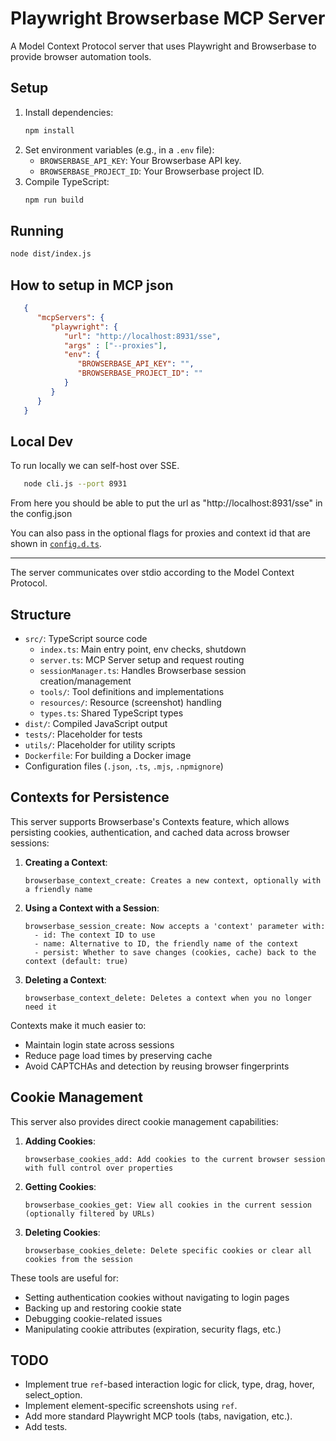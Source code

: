 # Playwright Browserbase MCP Server

A Model Context Protocol server that uses Playwright and Browserbase
to provide browser automation tools.

## Setup

1.  Install dependencies:
    ```bash
    npm install
    ```
2.  Set environment variables (e.g., in a `.env` file):
    *   `BROWSERBASE_API_KEY`: Your Browserbase API key.
    *   `BROWSERBASE_PROJECT_ID`: Your Browserbase project ID.
3.  Compile TypeScript:
    ```bash
    npm run build
    ```

## Running

```bash
node dist/index.js
```

## How to setup in MCP json

```json
   {
      "mcpServers": {
         "playwright": {
            "url": "http://localhost:8931/sse",
            "args" : ["--proxies"],
            "env": {
               "BROWSERBASE_API_KEY": "",
               "BROWSERBASE_PROJECT_ID": ""
            }
         }
      }
   }
```

## Local Dev

To run locally we can self-host over SSE. 

```bash
   node cli.js --port 8931
```

From here you should be able to put the url as "http://localhost:8931/sse" in the config.json

You can also pass in the optional flags for proxies and context id that are shown in [`config.d.ts`](./config.d.ts).
____

The server communicates over stdio according to the Model Context Protocol.

## Structure

*   `src/`: TypeScript source code
    *   `index.ts`: Main entry point, env checks, shutdown
    *   `server.ts`: MCP Server setup and request routing
    *   `sessionManager.ts`: Handles Browserbase session creation/management
    *   `tools/`: Tool definitions and implementations
    *   `resources/`: Resource (screenshot) handling
    *   `types.ts`: Shared TypeScript types
*   `dist/`: Compiled JavaScript output
*   `tests/`: Placeholder for tests
*   `utils/`: Placeholder for utility scripts
*   `Dockerfile`: For building a Docker image
*   Configuration files (`.json`, `.ts`, `.mjs`, `.npmignore`)

## Contexts for Persistence

This server supports Browserbase's Contexts feature, which allows persisting cookies, authentication, and cached data across browser sessions:

1. **Creating a Context**:
   ```
   browserbase_context_create: Creates a new context, optionally with a friendly name
   ```

2. **Using a Context with a Session**:
   ```
   browserbase_session_create: Now accepts a 'context' parameter with:
     - id: The context ID to use
     - name: Alternative to ID, the friendly name of the context
     - persist: Whether to save changes (cookies, cache) back to the context (default: true)
   ```

3. **Deleting a Context**:
   ```
   browserbase_context_delete: Deletes a context when you no longer need it
   ```

Contexts make it much easier to:
- Maintain login state across sessions
- Reduce page load times by preserving cache
- Avoid CAPTCHAs and detection by reusing browser fingerprints

## Cookie Management

This server also provides direct cookie management capabilities:

1. **Adding Cookies**:
   ```
   browserbase_cookies_add: Add cookies to the current browser session with full control over properties
   ```

2. **Getting Cookies**:
   ```
   browserbase_cookies_get: View all cookies in the current session (optionally filtered by URLs)
   ```

3. **Deleting Cookies**:
   ```
   browserbase_cookies_delete: Delete specific cookies or clear all cookies from the session
   ```

These tools are useful for:
- Setting authentication cookies without navigating to login pages
- Backing up and restoring cookie state
- Debugging cookie-related issues
- Manipulating cookie attributes (expiration, security flags, etc.)

## TODO

*   Implement true `ref`-based interaction logic for click, type, drag, hover, select_option.
*   Implement element-specific screenshots using `ref`.
*   Add more standard Playwright MCP tools (tabs, navigation, etc.).
*   Add tests.
